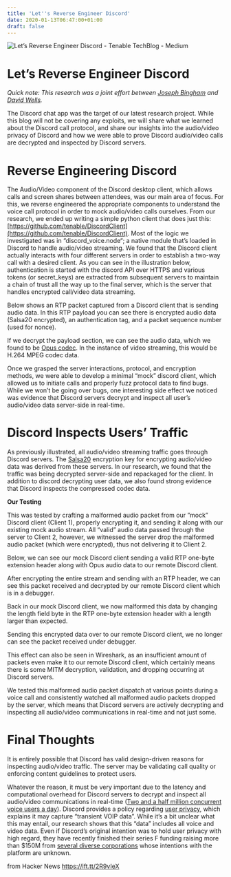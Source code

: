 ```yaml
---
title: 'Let''s Reverse Engineer Discord'
date: 2020-01-13T06:47:00+01:00
draft: false
---
```


![](https://miro.medium.com/max/1000/1*AAHmP58hZKQ4IiRgfJPQ5Q.png "Let’s Reverse Engineer Discord - Tenable TechBlog - Medium")  

Let’s Reverse Engineer Discord
==============================

_Quick note: This research was a joint effort between_ [_Joseph Bingham_](https://medium.com/u/d0e26492c343?source=post_page-----1976773f4626----------------------) _and_ [_David Wells_](https://medium.com/u/5f38fc159ffd?source=post_page-----1976773f4626----------------------)_._

The Discord chat app was the target of our latest research project. While this blog will not be covering any exploits, we will share what we learned about the Discord call protocol, and share our insights into the audio/video privacy of Discord and how we were able to prove Discord audio/video calls are decrypted and inspected by Discord servers.

Reverse Engineering Discord
===========================

The Audio/Video component of the Discord desktop client, which allows calls and screen shares between attendees, was our main area of focus. For this, we reverse engineered the appropriate components to understand the voice call protocol in order to mock audio/video calls ourselves. From our research, we ended up writing a simple python client that does just this: [https://github.com/tenable/DiscordClient](https://github.com/tenable/DiscordClient). Most of the logic we investigated was in “discord\_voice.node“; a native module that’s loaded in Discord to handle audio/video streaming. We found that the Discord client actually interacts with four different servers in order to establish a two-way call with a desired client. As you can see in the illustration below, authentication is started with the discord API over HTTPS and various tokens (or secret\_keys) are extracted from subsequent servers to maintain a chain of trust all the way up to the final server, which is the server that handles encrypted call/video data streaming.

Below shows an RTP packet captured from a Discord client that is sending audio data. In this RTP payload you can see there is encrypted audio data (Salsa20 encrypted), an authentication tag, and a packet sequence number (used for nonce).

If we decrypt the payload section, we can see the audio data, which we found to be [Opus codec](https://opus-codec.org/). In the instance of video streaming, this would be H.264 MPEG codec data.

Once we grasped the server interactions, protocol, and encryption methods, we were able to develop a minimal “mock” discord client, which allowed us to initiate calls and properly fuzz protocol data to find bugs. While we won’t be going over bugs, one interesting side effect we noticed was evidence that Discord servers decrypt and inspect all user’s audio/video data server-side in real-time.

Discord Inspects Users’ Traffic
===============================

As previously illustrated, all audio/video streaming traffic goes through Discord servers. The [Salsa20](https://en.wikipedia.org/wiki/Salsa20) encryption key for encrypting audio/video data was derived from these servers. In our research, we found that the traffic was being decrypted server-side and repackaged for the client. In addition to discord decrypting user data, we also found strong evidence that Discord inspects the compressed codec data.

**Our Testing**

This was tested by crafting a malformed audio packet from our ”mock” Discord client (Client 1), properly encrypting it, and sending it along with our existing mock audio stream. All “valid” audio data passed through the server to Client 2, however, we witnessed the server drop the malformed audio packet (which were encrypted), thus not delivering it to Client 2.

Below, we can see our mock Discord client sending a valid RTP one-byte extension header along with Opus audio data to our remote Discord client.

After encrypting the entire stream and sending with an RTP header, we can see this packet received and decrypted by our remote Discord client which is in a debugger.

Back in our mock Discord client, we now malformed this data by changing the length field byte in the RTP one-byte extension header with a length larger than expected.

Sending this encrypted data over to our remote Discord client, we no longer can see the packet received under debugger.

This effect can also be seen in Wireshark, as an insufficient amount of packets even make it to our remote Discord client, which certainly means there is some MITM decryption, validation, and dropping occurring at Discord servers.

We tested this malformed audio packet dispatch at various points during a voice call and consistently watched all malformed audio packets dropped by the server, which means that Discord servers are actively decrypting and inspecting all audio/video communications in real-time and not just some.

**Final Thoughts**
==================

It is entirely possible that Discord has valid design-driven reasons for inspecting audio/video traffic. The server may be validating call quality or enforcing content guidelines to protect users.

Whatever the reason, it must be very important due to the latency and computational overhead for Discord servers to decrypt and inspect all audio/video communications in real-time ([Two and a half million concurrent voice users a day](https://blog.discordapp.com/how-discord-handles-two-and-half-million-concurrent-voice-users-using-webrtc-ce01c3187429)). Discord provides a policy regarding [user privacy](https://discordapp.com/privacy), which explains it may capture “transient VOIP data”. While it’s a bit unclear what this may entail, our research shows that this “data” includes all voice and video data. Even if Discord’s original intention was to hold user privacy with high regard, they have recently finished their series F funding raising more than $150M from [several diverse corporations](https://pitchbook.com/profiles/company/54805-51) whose intentions with the platform are unknown.

  
  
from Hacker News https://ift.tt/2R9vIeX
